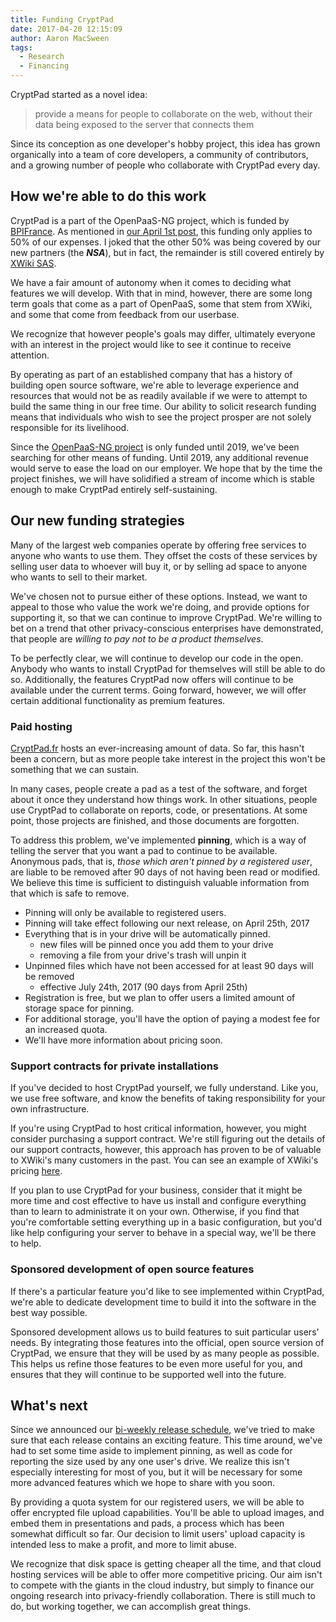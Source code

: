 ```yaml
---
title: Funding CryptPad
date: 2017-04-20 12:15:09
author: Aaron MacSween
tags:
  - Research
  - Financing
---
```


CryptPad started as a novel idea:

> provide a means for people to collaborate on the web, without their data being exposed to the server that connects them

Since its conception as one developer's hobby project, this idea has grown organically into a team of core developers, a community of contributors, and a growing number of people who collaborate with CryptPad every day.

## How we're able to do this work

CryptPad is a part of the OpenPaaS-NG project, which is funded by [BPIFrance](http://www.bpifrance.fr/).
As mentioned in [our April 1st post](https://blog.cryptpad.fr/2017/04/01/Exciting-news/), this funding only applies to 50% of our expenses.
I joked that the other 50% was being covered by our new partners (the _**NSA**_), but in fact, the remainder is still covered entirely by [XWiki SAS](http://xwiki.com).

We have a fair amount of autonomy when it comes to deciding what features we will develop.
With that in mind, however, there are some long term goals that come as a part of OpenPaaS, some that stem from XWiki, and some that come from feedback from our userbase.

We recognize that however people's goals may differ, ultimately everyone with an interest in the project would like to see it continue to receive attention.

By operating as part of an established company that has a history of building open source software, we're able to leverage experience and resources that would not be as readily available if we were to attempt to build the same thing in our free time.
Our ability to solicit research funding means that individuals who wish to see the project prosper are not solely responsible for its livelihood.

Since the [OpenPaaS-NG project](https://open-paas.org/) is only funded until 2019, we've been searching for other means of funding.
Until 2019, any additional revenue would serve to ease the load on our employer.
We hope that by the time the project finishes, we will have solidified a stream of income which is stable enough to make CryptPad entirely self-sustaining.

## Our new funding strategies

Many of the largest web companies operate by offering free services to anyone who wants to use them.
They offset the costs of these services by selling user data to whoever will buy it, or by selling ad space to anyone who wants to sell to their market.

We've chosen not to pursue either of these options.
Instead, we want to appeal to those who value the work we're doing, and provide options for supporting it, so that we can continue to improve CryptPad.
We're willing to bet on a trend that other privacy-conscious enterprises have demonstrated, that people are _willing to pay not to be a product themselves_.

To be perfectly clear, we will continue to develop our code in the open.
Anybody who wants to install CryptPad for themselves will still be able to do so.
Additionally, the features CryptPad now offers will continue to be available under the current terms.
Going forward, however, we will offer certain additional functionality as premium features.

### Paid hosting

[CryptPad.fr](https://cryptpad.fr) hosts an ever-increasing amount of data.
So far, this hasn't been a concern, but as more people take interest in the project this won't be something that we can sustain.

In many cases, people create a pad as a test of the software, and forget about it once they understand how things work.
In other situations, people use CryptPad to collaborate on reports, code, or presentations.
At some point, those projects are finished, and those documents are forgotten.

To address this problem, we've implemented **pinning**, which is a way of telling the server that you want a pad to continue to be available.
Anonymous pads, that is, _those which aren't pinned by a registered user_, are liable to be removed after 90 days of not having been read or modified.
We believe this time is sufficient to distinguish valuable information from that which is safe to remove.

* Pinning will only be available to registered users.
* Pinning will take effect following our next release, on April 25th, 2017
* Everything that is in your drive will be automatically pinned.
  * new files will be pinned once you add them to your drive
  * removing a file from your drive's trash will unpin it
* Unpinned files which have not been accessed for at least 90 days will be removed
  * effective July 24th, 2017 (90 days from April 25th)
* Registration is free, but we plan to offer users a limited amount of storage space for pinning.
* For additional storage, you'll have the option of paying a modest fee for an increased quota.
* We'll have more information about pricing soon.

### Support contracts for private installations

If you've decided to host CryptPad yourself, we fully understand.
Like you, we use free software, and know the benefits of taking responsibility for your own infrastructure.

If you're using CryptPad to host critical information, however, you might consider purchasing a support contract.
We're still figuring out the details of our support contracts, however, this approach has proven to be of valuable to XWiki's many customers in the past.
You can see an example of XWiki's pricing [here](http://www.xwiki.com/en/products/pricing-onpremise).

If you plan to use CryptPad for your business, consider that it might be more time and cost effective to have us install and configure everything than to learn to administrate it on your own.
Otherwise, if you find that you're comfortable setting everything up in a basic configuration, but you'd like help configuring your server to behave in a special way, we'll be there to help.

### Sponsored development of open source features

If there's a particular feature you'd like to see implemented within CryptPad, we're able to dedicate development time to build it into the software in the best way possible.

Sponsored development allows us to build features to suit particular users' needs.
By integrating those features into the official, open source version of CryptPad, we ensure that they will be used by as many people as possible.
This helps us refine those features to be even more useful for you, and ensures that they will continue to be supported well into the future.

## What's next

Since we announced our [bi-weekly release schedule](https://blog.cryptpad.fr/2017/02/24/Announcing-biweekly-releases/), we've tried to make sure that each release contains an exciting feature.
This time around, we've had to set some time aside to implement pinning, as well as code for reporting the size used by any one user's drive.
We realize this isn't especially interesting for most of you, but it will be necessary for some more advanced features which we hope to share with you soon.

By providing a quota system for our registered users, we will be able to offer encrypted file upload capabilities.
You'll be able to upload images, and embed them in presentations and pads, a process which has been somewhat difficult so far.
Our decision to limit users' upload capacity is intended less to make a profit, and more to limit abuse.

We recognize that disk space is getting cheaper all the time, and that cloud hosting services will be able to offer more competitive pricing.
Our aim isn't to compete with the giants in the cloud industry, but simply to finance our ongoing research into privacy-friendly collaboration.
There is still much to do, but working together, we can accomplish great things.

